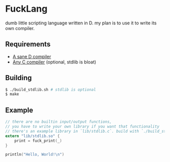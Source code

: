 # FuckLang
dumb little scripting language written in D.
my plan is to use it to write its own compiler.

## Requirements
- [A sane D compiler](https://dlang.org)
- [Any C compiler](https://www.bellard.org/tcc/) (optional, stdlib is bloat)

## Building
```sh
$ ./build_stdlib.sh # stdlib is optional
$ make
```

## Example
```c
// there are no builtin input/output functions,
// you have to write your own library if you want that functionality
// there's an example library in `lib/stdlib.c`. build with `./build_stdlib.sh`
extern "lib/stdlib.so" {
    print = fuck_print(_)
}

println("Hello, World!\n")
```
